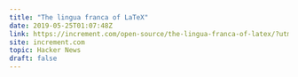 ```yaml
---
title: "The lingua franca of LaTeX"
date: 2019-05-25T01:07:48Z
link: https://increment.com/open-source/the-lingua-franca-of-latex/?utm_medium=RSS&utm_source=hune
site: increment.com
topic: Hacker News
draft: false
---
```

